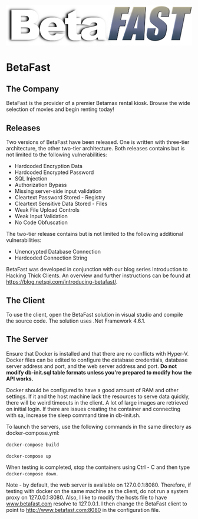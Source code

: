 ![Image of BetaFast](https://github.com/NetSPI/BetaFast/blob/master/docs/images/betafast-logo.png)
# BetaFast
## The Company
BetaFast is the provider of a premier Betamax rental kiosk. Browse the wide selection of movies and begin renting today!

## Releases
Two versions of BetaFast have been released. One is written with three-tier architecture, the other two-tier architecture. Both releases contains but is not limited to the following vulnerabilities:
* Hardcoded Encryption Data
* Hardcoded Encrypted Password
* SQL Injection
* Authorization Bypass
* Missing server-side input validation
* Cleartext Password Stored - Registry
* Cleartext Sensitive Data Stored - Files
* Weak File Upload Controls
* Weak Input Validation
* No Code Obfuscation

The two-tier release contains but is not limited to the following additional vulnerabilities:
* Unencrypted Database Connection
* Hardcoded Connection String

BetaFast was developed in conjunction with our blog series Introduction to Hacking Thick Clients. An overview and further instructions can be found at https://blog.netspi.com/introducing-betafast/.

## The Client
To use the client, open the BetaFast solution in visual studio and compile the source code. The solution uses .Net Framework 4.6.1.

## The Server
Ensure that Docker is installed and that there are no conflicts with Hyper-V. Docker files can be edited to configure the database credentials, database server address and port, and the web server address and port. **Do not modify db-init.sql table formats unless you're prepared to modify how the API works.**

Docker should be configured to have a good amount of RAM and other settings. If it and the host machine lack the resources to serve data quickly, there will be weird timeouts in the client. A lot of large images are retrieved on initial login. If there are issues creating the container and connecting with sa, increase the sleep command time in db-init.sh.

To launch the servers, use the following commands in the same directory as docker-compose.yml:

```docker-compose build```

```docker-compose up```

When testing is completed, stop the containers using Ctrl - C and then type `docker-compose down`.

Note - by default, the web server is available on 127.0.0.1:8080. Therefore, if testing with docker on the same machine as the client, do not run a system proxy on 127.0.0.1:8080. Also, I like to modify the hosts file to have www.betafast.com resolve to 127.0.0.1. I then change the BetaFast client to point to http://www.betafast.com:8080 in the configuration file.
